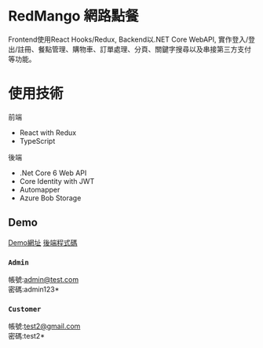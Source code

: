 # RedMango 網路點餐

Frontend使用React Hooks/Redux, Backend以.NET Core WebAPI, 實作登入/登出/註冊、餐點管理、購物車、訂單處理、分頁、關鍵字搜尋以及串接第三方支付等功能。

# 使用技術
前端 
* React with Redux
* TypeScript

後端 
* .Net Core 6 Web API
* Core Identity with JWT
* Automapper
* Azure Bob Storage 

## Demo
[Demo網址](https://redmango20230227.azurewebsites.net/) 
[後端程式碼](https://github.com/stephencrab/RedMangoAPI)

### `Admin`
帳號:admin@test.com \
密碼:admin123* 

### `Customer`
帳號:test2@gmail.com \
密碼:test2*


